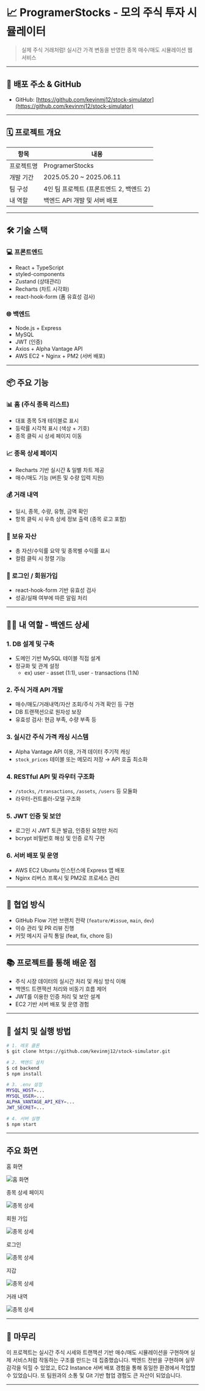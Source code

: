 # 📈 ProgramerStocks - 모의 주식 투자 시뮬레이터

> 실제 주식 거래처럼! 실시간 가격 변동을 반영한 종목 매수/매도 시뮬레이션 웹 서비스

---

## 🔗 배포 주소 & GitHub

- GitHub: [https://github.com/kevinmj12/stock-simulator](https://github.com/kevinmj12/stock-simulator)

---

## 🗓️ 프로젝트 개요

| 항목       | 내용                                     |
| ---------- | ---------------------------------------- |
| 프로젝트명 | ProgramerStocks                          |
| 개발 기간  | 2025.05.20 \~ 2025.06.11                 |
| 팀 구성    | 4인 팀 프로젝트 (프론트엔드 2, 백엔드 2) |
| 내 역할    | 백엔드 API 개발 및 서버 배포             |

---

## 🛠️ 기술 스택

### 💻 프론트엔드

- React + TypeScript
- styled-components
- Zustand (상태관리)
- Recharts (차트 시각화)
- react-hook-form (폼 유효성 검사)

### 🌐 백엔드

- Node.js + Express
- MySQL
- JWT (인증)
- Axios + Alpha Vantage API
- AWS EC2 + Nginx + PM2 (서버 배포)

---

## 📦 주요 기능

### 📊 홈 (주식 종목 리스트)

- 대표 종목 5개 테이블로 표시
- 등락률 시각적 표시 (색상 + 기호)
- 종목 클릭 시 상세 페이지 이동

### 📈 종목 상세 페이지

- Recharts 기반 실시간 & 일별 차트 제공
- 매수/매도 기능 (버튼 및 수량 입력 지원)

### 💰 거래 내역

- 일시, 종목, 수량, 유형, 금액 확인
- 항목 클릭 시 우측 상세 정보 출력 (종목 로고 포함)

### 📂 보유 자산

- 총 자산/수익률 요약 및 종목별 수익률 표시
- 컬럼 클릭 시 정렬 기능

### 🔐 로그인 / 회원가입

- react-hook-form 기반 유효성 검사
- 성공/실패 여부에 따른 알림 처리

---

## 👨‍💻 내 역할 - 백엔드 상세

### 1. DB 설계 및 구축

- 도메인 기반 MySQL 테이블 직접 설계
- 정규화 및 관계 설정
  - ex) user - asset (1:1), user - transactions (1\:N)

### 2. 주식 거래 API 개발

- 매수/매도/거래내역/자산 조회/주식 가격 확인 등 구현
- DB 트랜잭션으로 원자성 보장
- 유효성 검사: 현금 부족, 수량 부족 등

### 3. 실시간 주식 가격 캐싱 시스템

- Alpha Vantage API 이용, 가격 데이터 주기적 캐싱
- `stock_prices` 테이블 또는 메모리 저장 → API 호출 최소화

### 4. RESTful API 및 라우터 구조화

- `/stocks`, `/transactions`, `/assets`, `/users` 등 모듈화
- 라우터-컨트롤러-모델 구조화

### 5. JWT 인증 및 보안

- 로그인 시 JWT 토큰 발급, 인증된 요청만 처리
- bcrypt 비밀번호 해싱 및 인증 로직 구현

### 6. 서버 배포 및 운영

- AWS EC2 Ubuntu 인스턴스에 Express 앱 배포
- Nginx 리버스 프록시 및 PM2로 프로세스 관리

---

## 🤝 협업 방식

- GitHub Flow 기반 브랜치 전략 (`feature/#issue`, `main`, `dev`)
- 이슈 관리 및 PR 리뷰 진행
- 커밋 메시지 규칙 통일 (feat, fix, chore 등)

---

## 📚 프로젝트를 통해 배운 점

- 주식 시장 데이터의 실시간 처리 및 캐싱 방식 이해
- 백엔드 트랜잭션 처리와 비동기 흐름 제어
- JWT를 이용한 인증 처리 및 보안 설계
- EC2 기반 서버 배포 및 운영 경험

---

## 🧱 설치 및 실행 방법

```bash
# 1. 레포 클론
$ git clone https://github.com/kevinmj12/stock-simulator.git

# 2. 백엔드 설치
$ cd backend
$ npm install

# 3. .env 설정
MYSQL_HOST=...
MYSQL_USER=...
ALPHA_VANTAGE_API_KEY=...
JWT_SECRET=...

# 4. 서버 실행
$ npm start
```

---

## 주요 화면

홈 화면

![홈 화면](./screenshot/home.png)

종목 상세 페이지

![종목 상세](./screenshot/info.png)

회원 가입

![종목 상세](./screenshot/signup.png)

로그인

![종목 상세](./screenshot/login.png)

지갑

![종목 상세](./screenshot/asset.png)

거래 내역

![종목 상세](./screenshot/transaction.png)

---

## 🏁 마무리

이 프로젝트는 실시간 주식 시세와 트랜잭션 기반 매수/매도 시뮬레이션을 구현하며 실제 서비스처럼 작동하는 구조를 만드는 데 집중했습니다. 백엔드 전반을 구현하며 실무 감각을 익힐 수 있었고, EC2 Instance 서버 배포 경험을 통해 동일한 환경에서 작업할 수 있었습니다. 또 팀원과의 소통 및 Git 기반 협업 경험도 큰 자산이 되었습니다.

---
